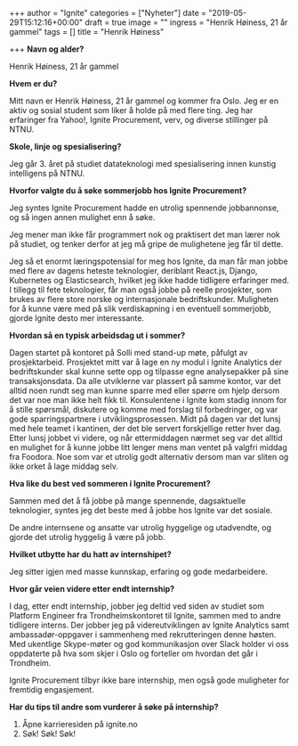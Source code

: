 +++
author = "Ignite"
categories = ["Nyheter"]
date = "2019-05-29T15:12:16+00:00"
draft = true
image = ""
ingress = "Henrik Høiness, 21 år gammel"
tags = []
title = "Henrik Høiness"

+++
**Navn og alder?**

Henrik Høiness, 21 år gammel

**Hvem er du?**

Mitt navn er Henrik Høiness, 21 år gammel og kommer fra Oslo. Jeg er en aktiv og sosial student som liker å holde på med flere ting. Jeg har erfaringer fra Yahoo!, Ignite Procurement, verv, og diverse stillinger på NTNU.

**Skole, linje og spesialisering?**

Jeg går 3. året på studiet datateknologi med spesialisering innen kunstig intelligens på NTNU.

**Hvorfor valgte du å søke sommerjobb hos Ignite Procurement?**

Jeg syntes Ignite Procurement hadde en utrolig spennende jobbannonse, og så ingen annen mulighet enn å søke.

Jeg mener man ikke får programmert nok og praktisert det man lærer nok på studiet, og tenker derfor at jeg må gripe de mulighetene jeg får til dette.

Jeg så et enormt læringspotensial for meg hos Ignite, da man får man jobbe med flere av dagens heteste teknologier, deriblant React.js, Django, Kubernetes og Elasticsearch, hvilket jeg ikke hadde tidligere erfaringer med. I tillegg til fete teknologier, får man også jobbe på reelle prosjekter, som brukes av flere store norske og internasjonale bedriftskunder. Muligheten for å kunne være med på slik verdiskapning i en eventuell sommerjobb, gjorde Ignite desto mer interessante.

**Hvordan så en typisk arbeidsdag ut i sommer?**

Dagen startet på kontoret på Solli med stand-up møte, påfulgt av prosjektarbeid. Prosjektet mitt var å lage en ny modul i Ignite Analytics der bedriftskunder skal kunne sette opp og tilpasse egne analysepakker på sine transaksjonsdata. Da alle utviklerne var plassert på samme kontor, var det alltid noen rundt seg man kunne sparre med eller spørre om hjelp dersom det var noe man ikke helt fikk til. Konsulentene i Ignite kom stadig innom for å stille spørsmål, diskutere og komme med forslag til forbedringer, og var gode sparringspartnere i utviklingsprosessen. Midt på dagen var det lunsj med hele teamet i kantinen, der det ble servert forskjellige retter hver dag. Etter lunsj jobbet vi videre, og når ettermiddagen nærmet seg var det alltid en mulighet for å kunne jobbe litt lenger mens man ventet på valgfri middag fra Foodora. Noe som var et utrolig godt alternativ dersom man var sliten og ikke orket å lage middag selv.

**Hva like du best ved sommeren i Ignite Procurement?**

Sammen med det å få jobbe på mange spennende, dagsaktuelle teknologier, syntes jeg det beste med å jobbe hos Ignite var det sosiale.

De andre internsene og ansatte var utrolig hyggelige og utadvendte, og gjorde det utrolig hyggelig å være på jobb.

**Hvilket utbytte har du hatt av internshipet?**

Jeg sitter igjen med masse kunnskap, erfaring og gode medarbeidere.

**Hvor går veien videre etter endt internship?**

I dag, etter endt internship, jobber jeg deltid ved siden av studiet som Platform Engineer fra Trondheimskontoret til Ignite, sammen med to andre tidligere interns. Der jobber jeg på videreutviklingen av Ignite Analytics samt ambassadør-oppgaver i sammenheng med rekrutteringen denne høsten. Med ukentlige Skype-møter og god kommunikasjon over Slack holder vi oss oppdaterte på hva som skjer i Oslo og forteller om hvordan det går i Trondheim.

Ignite Procurement tilbyr ikke bare internship, men også gode muligheter for fremtidig engasjement.

**Har du tips til andre som vurderer å søke på internship?**

1. Åpne karrieresiden på ignite.no
2. Søk! Søk! Søk!